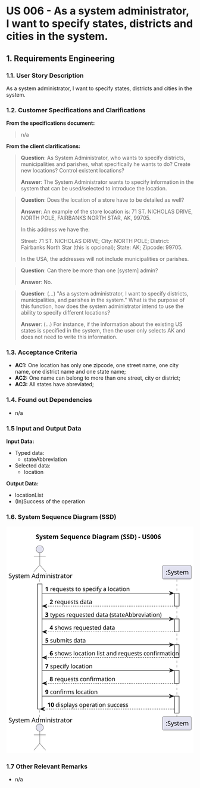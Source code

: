 # US 006 - As a system administrator, I want to specify states, districts and cities in the system.

## 1. Requirements Engineering

### 1.1. User Story Description

As a system administrator, I want to specify states, districts and cities in the system.

### 1.2. Customer Specifications and Clarifications

**From the specifications document:**

> n/a

**From the client clarifications:**
> **Question**: As System Administrator, who wants to specify districts, municipalities and parishes, what specifically he wants to do? Create new locations? Control existent locations?
>
> **Answer**: The System Administrator wants to specify information in the system that can be used/selected to introduce the location.
 
> **Question**: Does the location of a store have to be detailed as well?
>
> **Answer**: An example of the store location is: 71 ST. NICHOLAS DRIVE, NORTH POLE, FAIRBANKS NORTH STAR, AK, 99705.
>
> In this address we have the:
> 
> Street: 71 ST. NICHOLAS DRIVE;
> City: NORTH POLE;
> District: Fairbanks North Star (this is opcional);
> State: AK;
> Zipcode: 99705.
> 
>In the USA, the addresses will not include municipalities or parishes.

> **Question**: Can there be more than one [system] admin?
> 
> **Answer**: No.

> **Question**: (...) "As a system administrator, I want to specify districts, municipalities, and parishes in the system." What is the purpose of this function, how does the system administrator intend to use the ability to specify different locations?
>
> **Answer**: (...) For instance, if the information about the existing US states is specified in the system, then the user only selects AK and does not need to write this information.

### 1.3. Acceptance Criteria

* **AC1:** One location has only one zipcode, one street name, one city name, one district name and one state name;
* **AC2:** One name can belong to more than one street, city or district;
* **AC3:**  All states have abreviated;

### 1.4. Found out Dependencies

* n/a

### 1.5 Input and Output Data

**Input Data:**

* Typed data:
  * stateAbbreviation
* Selected data:
  * location

**Output Data:**

* locationList
* (In)Success of the operation

### 1.6. System Sequence Diagram (SSD)
![](svg/us006-system-sequence-diagram-alternative-one.svg)


### 1.7 Other Relevant Remarks

* n/a